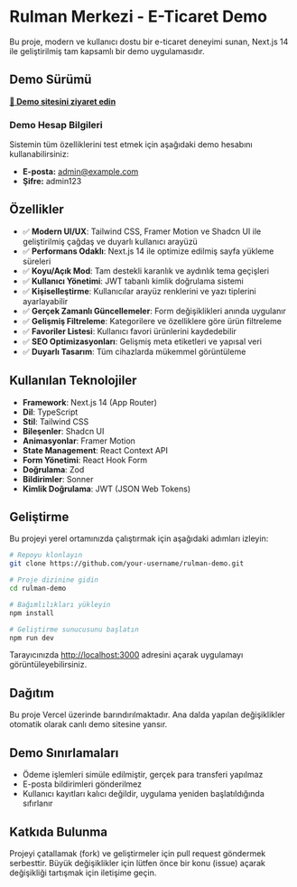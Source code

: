 # Rulman Merkezi - E-Ticaret Demo

Bu proje, modern ve kullanıcı dostu bir e-ticaret deneyimi sunan, Next.js 14 ile geliştirilmiş tam kapsamlı bir demo uygulamasıdır.

## Demo Sürümü

[**🔗 Demo sitesini ziyaret edin**](https://rulman-demo.vercel.app)

### Demo Hesap Bilgileri

Sistemin tüm özelliklerini test etmek için aşağıdaki demo hesabını kullanabilirsiniz:

- **E-posta:** admin@example.com
- **Şifre:** admin123

## Özellikler

- ✅ **Modern UI/UX**: Tailwind CSS, Framer Motion ve Shadcn UI ile geliştirilmiş çağdaş ve duyarlı kullanıcı arayüzü
- ✅ **Performans Odaklı**: Next.js 14 ile optimize edilmiş sayfa yükleme süreleri
- ✅ **Koyu/Açık Mod**: Tam destekli karanlık ve aydınlık tema geçişleri
- ✅ **Kullanıcı Yönetimi**: JWT tabanlı kimlik doğrulama sistemi
- ✅ **Kişiselleştirme**: Kullanıcılar arayüz renklerini ve yazı tiplerini ayarlayabilir
- ✅ **Gerçek Zamanlı Güncellemeler**: Form değişiklikleri anında uygulanır
- ✅ **Gelişmiş Filtreleme**: Kategorilere ve özelliklere göre ürün filtreleme
- ✅ **Favoriler Listesi**: Kullanıcı favori ürünlerini kaydedebilir
- ✅ **SEO Optimizasyonları**: Gelişmiş meta etiketleri ve yapısal veri
- ✅ **Duyarlı Tasarım**: Tüm cihazlarda mükemmel görüntüleme

## Kullanılan Teknolojiler

- **Framework**: Next.js 14 (App Router)
- **Dil**: TypeScript
- **Stil**: Tailwind CSS
- **Bileşenler**: Shadcn UI
- **Animasyonlar**: Framer Motion
- **State Management**: React Context API
- **Form Yönetimi**: React Hook Form
- **Doğrulama**: Zod
- **Bildirimler**: Sonner
- **Kimlik Doğrulama**: JWT (JSON Web Tokens)

## Geliştirme

Bu projeyi yerel ortamınızda çalıştırmak için aşağıdaki adımları izleyin:

```bash
# Repoyu klonlayın
git clone https://github.com/your-username/rulman-demo.git

# Proje dizinine gidin
cd rulman-demo

# Bağımlılıkları yükleyin
npm install

# Geliştirme sunucusunu başlatın
npm run dev
```

Tarayıcınızda [http://localhost:3000](http://localhost:3000) adresini açarak uygulamayı görüntüleyebilirsiniz.

## Dağıtım

Bu proje Vercel üzerinde barındırılmaktadır. Ana dalda yapılan değişiklikler otomatik olarak canlı demo sitesine yansır.

## Demo Sınırlamaları

- Ödeme işlemleri simüle edilmiştir, gerçek para transferi yapılmaz
- E-posta bildirimleri gönderilmez
- Kullanıcı kayıtları kalıcı değildir, uygulama yeniden başlatıldığında sıfırlanır

## Katkıda Bulunma

Projeyi çatallamak (fork) ve geliştirmeler için pull request göndermek serbesttir. Büyük değişiklikler için lütfen önce bir konu (issue) açarak değişikliği tartışmak için iletişime geçin.

